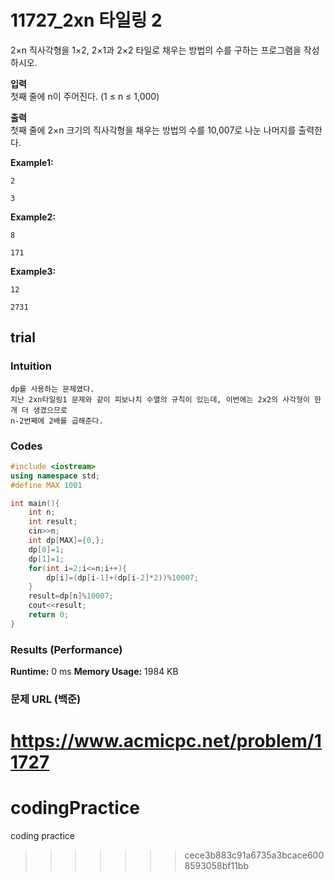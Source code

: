 # 11727_2xn 타일링 2

2×n 직사각형을 1×2, 2×1과 2×2 타일로 채우는 방법의 수를 구하는 프로그램을 작성하시오.
   

**입력**  
첫째 줄에 n이 주어진다. (1 ≤ n ≤ 1,000)

**출력**  
첫째 줄에 2×n 크기의 직사각형을 채우는 방법의 수를 10,007로 나눈 나머지를 출력한다. 

**Example1:**   
```
2

3
```

**Example2:**   
```
8

171
```

**Example3:**   
```
12

2731
```

## trial
### Intuition
```
dp를 사용하는 문제였다.
지난 2xn타일링1 문제와 같이 피보나치 수열의 규칙이 있는데, 이번에는 2x2의 사각형이 한개 더 생겼으므로
n-2번째에 2배를 곱해준다.

```

### Codes  
```cpp
#include <iostream>
using namespace std;
#define MAX 1001

int main(){
    int n;
    int result;
    cin>>n;
    int dp[MAX]={0,};
    dp[0]=1;
    dp[1]=1;
    for(int i=2;i<=n;i++){
        dp[i]=(dp[i-1]+(dp[i-2]*2))%10007;
    }
    result=dp[n]%10007;
    cout<<result;
    return 0;
}
```

### Results (Performance)  
**Runtime:**  0 ms
**Memory Usage:** 	1984 KB  


### 문제 URL (백준)  
https://www.acmicpc.net/problem/11727
=======
# codingPractice
coding practice
>>>>>>> cece3b883c91a6735a3bcace6008593058bf11bb

